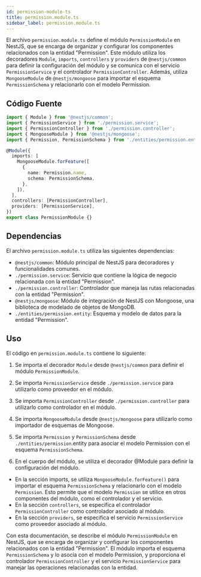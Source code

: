 ```yaml
---
id: permission-module-ts
title: permission.module.ts
sidebar_label: permission.module.ts
---
```

El archivo `permission.module.ts` define el módulo `PermissionModule` en NestJS, que se encarga de organizar y configurar los componentes relacionados con la entidad "Permission". Este módulo utiliza los decoradores `Module`, `imports`, `controllers` y `providers` de `@nestjs/common` para definir la configuración del módulo y se comunica con el servicio `PermissionService` y el controlador `PermissionController`. Además, utiliza `MongooseModule` de `@nestjs/mongoose` para importar el esquema `PermissionSchema` y relacionarlo con el modelo Permission.

## Código Fuente
```typescript
import { Module } from '@nestjs/common';
import { PermissionService } from './permission.service';
import { PermissionController } from './permission.controller';
import { MongooseModule } from '@nestjs/mongoose';
import { Permission, PermissionSchema } from './entities/permission.entity';

@Module({
  imports: [
    MongooseModule.forFeature([
      {
        name: Permission.name,
        schema: PermissionSchema,
      },
    ]),
  ],
  controllers: [PermissionController],
  providers: [PermissionService],
})
export class PermissionModule {}
```

## Dependencias
El archivo `permission.module.ts` utiliza las siguientes dependencias:

- `@nestjs/common`: Módulo principal de NestJS para decoradores y funcionalidades comunes.
- `./permission.service`: Servicio que contiene la lógica de negocio relacionada con la entidad "Permission".
- `./permission.controller`: Controlador que maneja las rutas relacionadas con la entidad "Permission".
- `@nestjs/mongoose`: Módulo de integración de NestJS con Mongoose, una biblioteca de modelado de objetos de MongoDB.
- `./entities/permission.entity`: Esquema y modelo de datos para la entidad "Permission".

## Uso
El código en `permission.module.ts` contiene lo siguiente:

1. Se importa el decorador `Module` desde `@nestjs/common` para definir el módulo `PermissionModule`.

2. Se importa `PermissionService` desde `./permission.service` para utilizarlo como proveedor en el módulo.

3. Se importa `PermissionController` desde `./permission.controller` para utilizarlo como controlador en el módulo.

4. Se importa `MongooseModule` desde `@nestjs/mongoose` para utilizarlo como importador de esquemas de Mongoose.

5. Se importa `Permission` y `PermissionSchema` desde `./entities/permission`.entity para asociar el modelo Permission con el esquema `PermissionSchema`.

6. En el cuerpo del módulo, se utiliza el decorador @Module para definir la configuración del módulo.

- En la sección imports, se utiliza `MongooseModule.forFeature()` para importar el esquema `PermissionSchema` y relacionarlo con el modelo `Permission`. Esto permite que el modelo `Permission` se utilice en otros componentes del módulo, como el controlador y el servicio.
- En la sección `controllers`, se especifica el controlador `PermissionController` como controlador asociado al módulo.
- En la sección `providers`, se especifica el servicio `PermissionService` como proveedor asociado al módulo.


Con esta documentación, se describe el módulo `PermissionModule` en NestJS, que se encarga de organizar y configurar los componentes relacionados con la entidad "Permission". El módulo importa el esquema `PermissionSchema` y lo asocia con el modelo Permission, y proporciona el controlador `PermissionController` y el servicio `PermissionService` para manejar las operaciones relacionadas con la entidad.
